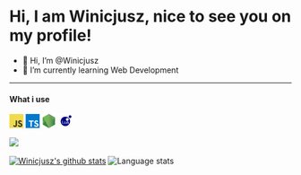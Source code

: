 # Hi, I am Winicjusz, nice to see you on my profile!
- 👋 Hi, I’m @Winicjusz
- 🌱 I’m currently learning Web Development

----

#### What i use
<img src="https://raw.githubusercontent.com/github/explore/80688e429a7d4ef2fca1e82350fe8e3517d3494d/topics/javascript/javascript.png" style="max-width:100%;" height="25"> <img src="https://raw.githubusercontent.com/github/explore/80688e429a7d4ef2fca1e82350fe8e3517d3494d/topics/typescript/typescript.png" style="max-width:100%;" height="25"> <img src="https://raw.githubusercontent.com/github/explore/80688e429a7d4ef2fca1e82350fe8e3517d3494d/topics/nodejs/nodejs.png" style="max-width:100%;" height="25"> <img src="https://raw.githubusercontent.com/github/explore/80688e429a7d4ef2fca1e82350fe8e3517d3494d/topics/lua/lua.png" style="max-width:100%;" height="25">

![](https://komarev.com/ghpvc/?username=WinicjuszPf&style=flat-square)

[![Winicjusz's github stats](https://github-readme-stats.vercel.app/api?username=WinicjuszPf&count_private=true&show_icons=true)](https://github.com/anuraghazra/github-readme-stats&theme=cobalt)
![Language stats](https://github-readme-stats.vercel.app/api/top-langs/?username=WinicjuszPf&layout=compact&langs_count=5)
